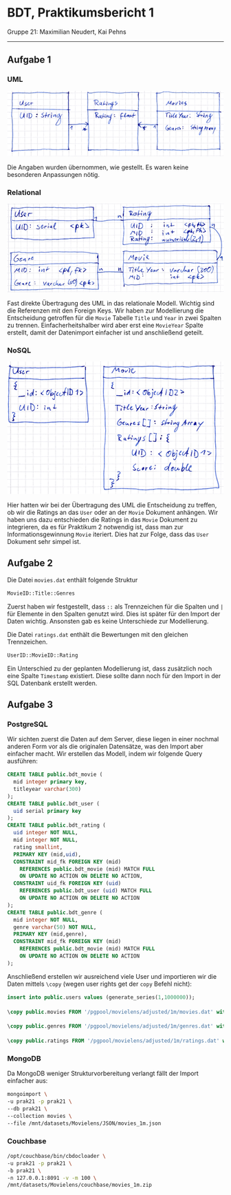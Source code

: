 # BDT, Praktikumsbericht 1

Gruppe 21: Maximilian Neudert, Kai Pehns

---

## Aufgabe 1

### UML

![image](res/uml.png)

Die Angaben wurden übernommen, wie gestellt. Es waren keine besonderen Anpassungen nötig.

### Relational

![image](res/sql.png)

Fast direkte Übertragung des UML in das relationale Modell. Wichtig sind die Referenzen mit den Foreign Keys. Wir haben zur Modellierung die Entscheidung getroffen für die `Movie` Tabelle `Title` und `Year` in zwei Spalten zu trennen. Einfacherheitshalber wird aber erst eine `MovieYear` Spalte erstellt, damit der Datenimport einfacher ist und anschließend geteilt.

### NoSQL

![image](res/nosql.png)

Hier hatten wir bei der Übertragung des UML die Entscheidung zu treffen, ob wir die Ratings an das `User` oder an der `Movie` Dokument anhängen. Wir haben uns dazu entschieden die Ratings in das `Movie` Dokument zu integrieren, da es für Praktikum 2 notwendig ist, dass man zur Informationsgewinnung `Movie` iteriert. Dies hat zur Folge, dass das `User` Dokument sehr simpel ist.

## Aufgabe 2

Die Datei `movies.dat` enthält folgende Struktur

```bash
MovieID::Title::Genres
```

Zuerst haben wir festgestellt, dass `::` als Trennzeichen für die Spalten und `|` für Elemente in den Spalten genutzt wird. Dies ist später für den Import der Daten wichtig. Ansonsten gab es keine Unterschiede zur Modellierung.

Die Datei `ratings.dat` enthält die Bewertungen mit den gleichen Trennzeichen.

```bash
UserID::MovieID::Rating
```

Ein Unterschied zu der geplanten Modellierung ist, dass zusätzlich noch eine Spalte `Timestamp` existiert. Diese sollte dann noch für den Import in der SQL Datenbank erstellt werden.

## Aufgabe 3

### PostgreSQL

Wir sichten zuerst die Daten auf dem Server, diese liegen in einer nochmal anderen Form vor als die originalen Datensätze, was den Import aber einfacher macht.
Wir erstellen das Modell, indem wir folgende Query ausführen:

```sql
CREATE TABLE public.bdt_movie (
  mid integer primary key,
  titleyear varchar(300)
);
CREATE TABLE public.bdt_user (
  uid serial primary key
);
CREATE TABLE public.bdt_rating (
  uid integer NOT NULL,
  mid integer NOT NULL,
  rating smallint,
  PRIMARY KEY (mid,uid),
  CONSTRAINT mid_fk FOREIGN KEY (mid)
    REFERENCES public.bdt_movie (mid) MATCH FULL
    ON UPDATE NO ACTION ON DELETE NO ACTION,
  CONSTRAINT uid_fk FOREIGN KEY (uid)
    REFERENCES public.bdt_user (uid) MATCH FULL
    ON UPDATE NO ACTION ON DELETE NO ACTION
);
CREATE TABLE public.bdt_genre (
  mid integer NOT NULL,
  genre varchar(50) NOT NULL,
  PRIMARY KEY (mid,genre),
  CONSTRAINT mid_fk FOREIGN KEY (mid)
    REFERENCES public.bdt_movie (mid) MATCH FULL
    ON UPDATE NO ACTION ON DELETE NO ACTION
);
```

Anschließend erstellen wir ausreichend viele User und importieren wir die Daten mittels `\copy` (wegen user rights get der `copy` Befehl nicht):

```sql
insert into public.users values (generate_series(1,1000000));

\copy public.movies FROM '/pgpool/movielens/adjusted/1m/movies.dat' with (format csv, delimiter ';');

\copy public.genres FROM '/pgpool/movielens/adjusted/1m/genres.dat' with (format csv, delimiter ';');

\copy public.ratings FROM '/pgpool/movielens/adjusted/1m/ratings.dat' with (format csv, delimiter ';');
```

### MongoDB

Da MongoDB weniger Strukturvorbereitung verlangt fällt der Import einfacher aus:

```bash
mongoimport \
-u prak21 -p prak21 \
--db prak21 \
--collection movies \
--file /mnt/datasets/Movielens/JSON/movies_1m.json
```

### Couchbase

```bash
/opt/couchbase/bin/cbdocloader \
-u prak21 -p prak21 \
-b prak21 \
-n 127.0.0.1:8091 -v -m 100 \
/mnt/datasets/Movielens/couchbase/movies_1m.zip
```
